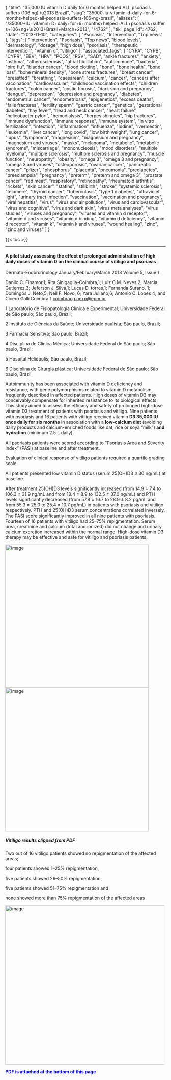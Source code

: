 {
    "title": "35,000 IU vitamin D daily for 6 months helped ALL psoriasis suffers (106 ng) \u2013 Brazil",
    "slug": "35000-iu-vitamin-d-daily-for-6-months-helped-all-psoriasis-suffers-106-ng-brazil",
    "aliases": [
        "/35000+IU+vitamin+D+daily+for+6+months+helped+ALL+psoriasis+suffers+106+ng+\u2013+Brazil+March+2013",
        "/4762"
    ],
    "tiki_page_id": 4762,
    "date": "2013-11-10",
    "categories": [
        "Psoriasis",
        "Intervention",
        "Top news"
    ],
    "tags": [
        "Intervention",
        "Psoriasis",
        "Top news",
        "blood levels",
        "dermatology",
        "dosage",
        "high dose",
        "psoriasis",
        "therapeutic intervention",
        "vitamin d",
        "vitiligo"
    ],
    "associated_tags": [
        "CYPA",
        "CYPB",
        "CYPR",
        "EBV",
        "HRV",
        "PCOS",
        "RSV",
        "SAD",
        "ankle fractures",
        "anxiety",
        "asthma",
        "atherosclerosis",
        "atrial fibrillation",
        "autoimmune",
        "bacteria",
        "bird flu",
        "bladder cancer",
        "blood clotting",
        "bone",
        "bone health",
        "bone loss",
        "bone mineral density",
        "bone stress fractures",
        "breast cancer",
        "breastfed",
        "breathing",
        "caesarean",
        "calcium",
        "cancer",
        "cancers after vaccination",
        "cardiovascular",
        "childhood vaccination effects",
        "children fractures",
        "colon cancer",
        "cystic fibrosis",
        "dark skin and pregnancy",
        "dengue",
        "depression",
        "depression and pregnancy",
        "diabetes",
        "endometrial cancer",
        "endometriosis",
        "epigenetics",
        "excess deaths",
        "falls fractures",
        "fertility sperm",
        "gastric cancer",
        "genetics",
        "gestational diabetes",
        "hay fever",
        "head and neck cancer",
        "heart failure",
        "helicobacter pylori",
        "hemodialysis",
        "herpes shingles",
        "hip fractures",
        "immune dysfunction",
        "immune response",
        "immune system",
        "in vitro fertilization",
        "infection",
        "inflammation",
        "influenza",
        "iodine",
        "ivermectin",
        "leukemia",
        "liver cancer",
        "long covid",
        "low birth weight",
        "lung cancer",
        "lupus",
        "lymphoma",
        "magnesium",
        "magnesium and pregnancy",
        "magnesium and viruses",
        "masks",
        "melanoma",
        "metabolic",
        "metabolic syndrome",
        "miscarriage",
        "mononucleosis",
        "mood disorders",
        "multiple myeloma",
        "multiple sclerosis",
        "multiple sclerosis and pregnancy",
        "muscle function",
        "neuropathy",
        "obesity",
        "omega 3",
        "omega 3 and pregnancy",
        "omega 3 and viruses",
        "osteoporosis",
        "ovarian cancer",
        "pancreatic cancer",
        "pfizer",
        "phosphorus",
        "placenta",
        "pneumonia",
        "prediabetes",
        "preeclampsia",
        "pregnancy",
        "preterm",
        "preterm and omega 3",
        "prostate cancer",
        "red meat",
        "respiratory",
        "retinopathy",
        "rheumatoid arthritis",
        "rickets",
        "skin cancer",
        "statins",
        "stillbirth",
        "stroke",
        "systemic sclerosis",
        "telomere",
        "thyroid cancer",
        "tuberculosis",
        "type 1 diabetes",
        "ultraviolet light",
        "urinary tract infection",
        "vaccination",
        "vaccination and pregnancy",
        "viral hepatitis",
        "virus",
        "virus and air pollution",
        "virus and cardiovascular",
        "virus and cognitive",
        "virus and dark skin",
        "virus meta analyses",
        "virus studies",
        "viruses and pregnancy",
        "viruses and vitamin d receptor",
        "vitamin d and viruses",
        "vitamin d binding",
        "vitamin d deficiency",
        "vitamin d receptor",
        "vitamin k",
        "vitamin k and viruses",
        "wound healing",
        "zinc",
        "zinc and viruses"
    ]
}


{{< toc >}} 

---

#### A pilot study assessing the effect of prolonged administration of high daily doses of vitamin D on the clinical course of vitiligo and psoriasis

Dermato-Endorcrinology January/February/March 2013 Volume 5, Issue 1

Danilo C. Finamor,1; Rita Sinigaglia-Coimbra,1; Luiz C.M. Neves,2; Marcia Gutierrez,3; Jeferson J. Silva,1; Lucas D. torres,1; Fernanda Surano, 1; Domingos J. Neto,5; Neil F. Novo, 6; Yara Juliano,6; Antonio C. Lopes 4; and Cicero Galli Coimbra 1  coimbracg.nexp@epm.br

1 Laboratório de Fisiopatologia Clínica e Experimental; Universidade Federal de São paulo; São paulo, Brazil; 

2 Instituto de Ciências da Saúde; Universidade paulista; São paulo, Brazil; 

3 Farmácia Sensitiva; São paulo, Brazil; 

4 Disciplina de Clínica Médica; Universidade Federal de São paulo; São paulo, Brazil; 

5 Hospital Heliópolis; São paulo, Brazil; 

6 Disciplina de Cirurgia plástica; Universidade Federal de São paulo; São paulo, Brazil

Autoimmunity has been associated with vitamin D deficiency and resistance, with gene polymorphisms related to vitamin D metabolism frequently described in affected patients. High doses of vitamin D3 may conceivably compensate for inherited resistance to its biological effects. This study aimed to assess the efficacy and safety of prolonged high-dose vitamin D3 treatment of patients with psoriasis and vitiligo. Nine patients with psoriasis and 16 patients with vitiligo received vitamin  **D3 35,000 IU once daily for six months**  in association with a  **low-calcium diet**  (avoiding dairy products and calcium-enriched foods like oat, rice or soya “milk”)  **and hydration**  (minimum 2.5 L daily). 

All psoriasis patients were scored according to “Psoriasis Area and Severity Index” (PASI) at baseline and after treatment. 

Evaluation of clinical response of vitiligo patients required a quartile grading scale. 

All patients presented low vitamin D status (serum 25(OH)D3 ≤ 30 ng/mL) at baseline. 

After treatment 25(OH)D3 levels significantly increased (from 14.9 ± 7.4 to 106.3 ± 31.9 ng/mL and from 18.4 ± 8.9 to 132.5 ± 37.0 ng/mL) and PTH levels significantly decreased (from 57.8 ± 16.7 to 28.9 ± 8.2 pg/mL and from 55.3 ± 25.0 to 25.4 ± 10.7 pg/mL) in patients with psoriasis and vitiligo respectively. PTH and 25(OH)D3 serum concentrations correlated inversely. The PASI score significantly improved in all nine patients with psoriasis. Fourteen of 16 patients with vitiligo had 25–75% repigmentation. Serum urea, creatinine and calcium (total and ionized) did not change and urinary calcium excretion increased within the normal range. High-dose vitamin D3 therapy may be effective and safe for vitiligo and psoriasis patients.

<img src="https://d378j1rmrlek7x.cloudfront.net/attachments/jpeg/pasi.jpg" alt="image" width="450">
<img src="https://d378j1rmrlek7x.cloudfront.net/attachments/jpeg/before-after.jpg" alt="image" width="450">

##### Vitiligo results clipped from PDF

Two out of 16 vitiligo patients showed no repigmentation of the affected areas;

four patients showed 1–25% repigmentation,

five patients showed 26–50% repigmentation, 

five patients showed 51–75% repigmentation and 

none showed more than 75% repigmentation of the affected areas 

<img src="https://d378j1rmrlek7x.cloudfront.net/attachments/jpeg/vitiligo.jpg" alt="image" width="500">

 **<span style="color:#00F;">PDF is attached at the bottom of this page</span>**